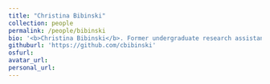 ```yaml
---
title: "Christina Bibinski"
collection: people
permalink: /people/bibinski
bio: '<b>Christina Bibinski</b>. Former undergraduate research assistant.'
githuburl: 'https://github.com/cbibinski'
osfurl:
avatar_url:
personal_url:
---
```


